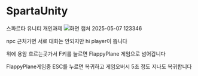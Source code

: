 # SpartaUnity
스파르타 유니티 개인과제
![화면 캡처 2025-05-07 123346](https://github.com/user-attachments/assets/11711b3a-6354-4667-a74c-ff19e43a85c2)

npc 근처가면 서로 대화는 안되지만 hi player이 뜹니다

위에 용암 흐르는곳가서 F키를 눌르면 FlappyPlane 게임으로 넘어갑니다

FlappyPlane게임중 ESC를 누르면 복귀하고 게임오버시 5초 정도 지나도 복귀합니다

